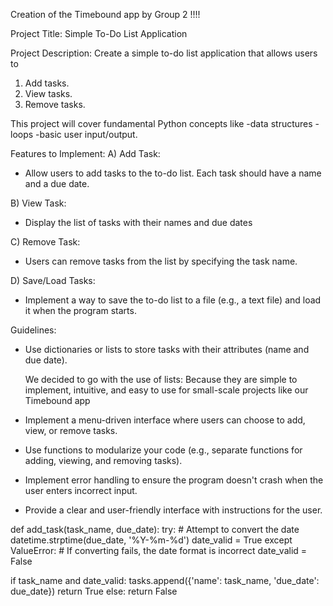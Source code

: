 Creation of the Timebound app by Group 2 !!!!

Project Title: Simple To-Do List Application

Project Description:
Create a simple to-do list application that allows users to 
1. Add tasks.
2. View tasks.
3. Remove tasks.

This project will cover fundamental Python concepts like 
-data structures
-loops
-basic user input/output.

Features to Implement:
A) Add Task:
- Allow users to add tasks to the to-do list. Each task should have a name and
a due date.

B) View Task:
- Display the list of tasks with their names and due dates

C) Remove Task: 
- Users can remove tasks from the list by specifying the task name.

D) Save/Load Tasks: 
- Implement a way to save the to-do list to a file (e.g., a text file) and
load it when the program starts.

Guidelines:

- Use dictionaries or lists to store tasks with their attributes (name and due date).
  
  We decided to go with the use of lists:
  Because they are simple to implement, intuitive, and easy to use for small-scale projects like our Timebound app

- Implement a menu-driven interface where users can choose to add, view, or remove
tasks.

- Use functions to modularize your code (e.g., separate functions for adding, viewing,
and removing tasks).

- Implement error handling to ensure the program doesn't crash when the user enters
incorrect input.

- Provide a clear and user-friendly interface with instructions for the user.

def add_task(task_name, due_date):
  try:
        # Attempt to convert the date
        datetime.strptime(due_date, '%Y-%m-%d')
        date_valid = True
  except ValueError:
        # If converting fails, the date format is incorrect
        date_valid = False

  if task_name and date_valid:
        tasks.append({'name': task_name, 'due_date': due_date})
        return True
  else:
      return False